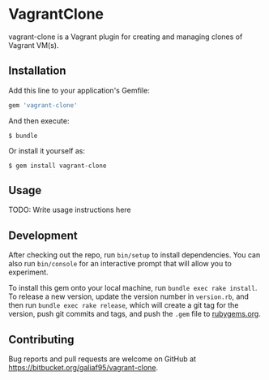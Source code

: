 # VagrantClone

vagrant-clone is a Vagrant plugin for creating and managing clones of Vagrant VM(s).

## Installation

Add this line to your application's Gemfile:

```ruby
gem 'vagrant-clone'
```

And then execute:

    $ bundle

Or install it yourself as:

    $ gem install vagrant-clone

## Usage

TODO: Write usage instructions here

## Development

After checking out the repo, run `bin/setup` to install dependencies. You can also run `bin/console` for an interactive prompt that will allow you to experiment.

To install this gem onto your local machine, run `bundle exec rake install`. To release a new version, update the version number in `version.rb`, and then run `bundle exec rake release`, which will create a git tag for the version, push git commits and tags, and push the `.gem` file to [rubygems.org](https://rubygems.org).

## Contributing

Bug reports and pull requests are welcome on GitHub at https://bitbucket.org/galiaf95/vagrant-clone.

